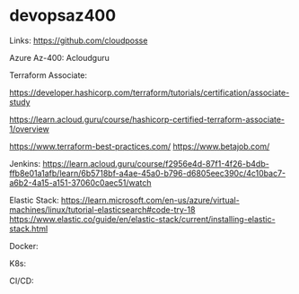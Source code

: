 # devopsaz400

Links:
https://github.com/cloudposse

Azure Az-400:
Acloudguru

Terraform Associate:

https://developer.hashicorp.com/terraform/tutorials/certification/associate-study

https://learn.acloud.guru/course/hashicorp-certified-terraform-associate-1/overview

https://www.terraform-best-practices.com/
https://www.betajob.com/

Jenkins:
https://learn.acloud.guru/course/f2956e4d-87f1-4f26-b4db-ffb8e01a1afb/learn/6b5718bf-a4ae-45a0-b796-d6805eec390c/4c10bac7-a6b2-4a15-a151-37060c0aec51/watch

Elastic Stack:
https://learn.microsoft.com/en-us/azure/virtual-machines/linux/tutorial-elasticsearch#code-try-18
https://www.elastic.co/guide/en/elastic-stack/current/installing-elastic-stack.html

Docker:

K8s:

CI/CD:
